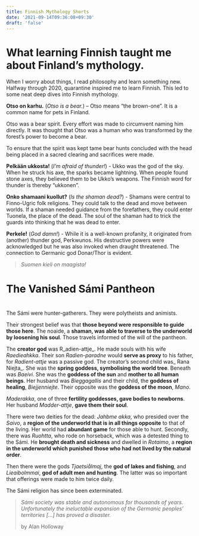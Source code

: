 ```yaml
---
title: Finnish Mythology Shorts
date: '2021-09-14T09:36:08+09:30'
draft: 'false'
---
```

# What learning Finnish taught me about Finland’s mythology.

When I worry about things, I read philosophy and learn something new. Halfway through 2020, quarantine inspired me to learn Finnish. This led to some neat deep dives into Finnish mythology.

**Otso on karhu.** (_Otso is a bear._) – Otso means “the brown-one”. It is a common name for pets in Finland.

Otso was a bear spirit. Every effort was made to circumvent naming him directly. It was thought that Otso was a human who was transformed by the forest’s power to become a bear.

To ensure that the spirit was kept tame bear hunts concluded with the head being placed in a sacred clearing and sacrifices were made.

**Pelkään ukkosta!** (_I’m afraid of thunder!_) - Ukko was the god of the sky. When he struck his axe, the sparks became lightning. When people found stone axes, they believed them to be Ukko’s weapons. The Finnish word for thunder is thereby “ukkonen”.

**Onko shamaani kuollut?** (_Is the shaman dead?_) - Shamans were central to Finno-Ugric folk religions. They could talk to the dead and move between worlds. If a shaman needed guidance from the forefathers, they could enter Tuonela, the place of the dead. The soul of the shaman had to trick the guards into thinking that he was dead to enter. 

**Perkele!** (_God damn!_) - While it is a well-known profanity, it originated from (another) thunder god, Perkwunos. His destructive powers were acknowledged but he was also invoked when draught threatened. The connection to Germanic god Donar/Thor is evident.

> _Suomen kieli on maagista!_





# The Vanished Sámi Pantheon 

# 

The Sámi were hunter-gatherers. They were polytheists and animists. 

Their strongest belief was that **those beyond were responsible to guide those here**. The noaide, a **shaman, was able to traverse to the underworld by loosening his soul**. Those travels informed of the will of the pantheon. 

The **creator god** was R_adien-attje_. He made souls with his wife _Raedieahkka_. Their son _Radien-paradne_ would **serve as proxy** to his father, for _Radient-attje_ was a passive god. The creator’s second child was_ Rana Niejta_. She was the **spring goddess, symbolising the world tree**. Beneath was _Baeivi_. She was the **goddess of the sun** and **mother to all human beings**. Her husband was _Bieggagallis_ and their child, the **goddess of healing**, _Biejjenniejte_. Their opposite was the **goddess of the moon**, _Mano_.

_Maderakka_, one of three **fertility goddesses, gave bodies to newborns**. Her husband _Madder-attje_, **gave them their soul**. 

There were two deities for the dead: _Jahbme akka_, who presided over the _Saivo_, a **region of the underworld that is in all things opposite** to that of the living. Her world had **abundant game** for those able to hunt. Secondly, there was _Ruohtta_, who rode on horseback, which was a detested thing to the Sámi. He **brought death and sickness** and dwelled in _Rotaimo_, a **region in the underworld which punished those who had not lived by the natural order**.

Then there were the gods _Tjaetsiålmaj_, the **god of lakes and fishing**, and _Lieaibolmmai_, **god of adult men and hunting**. The latter was so important that offerings were made to him twice daily.

The Sámi religion has since been exterminated.

> _Sámi society was stable and autonomous for thousands of years. Unfortunately the ineluctable expansion of the Germanic peoples’ territories \[...] has proved a disaster._
>
>  by Alan Holloway
